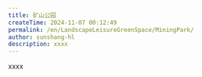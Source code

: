 ```yaml
---
title: 矿山公园
createTime: 2024-11-07 00:12:49
permalink: /en/LandscapeLeisureGreenSpace/MiningPark/
author: sunshang-hl
description: xxxx
---
```


xxxx